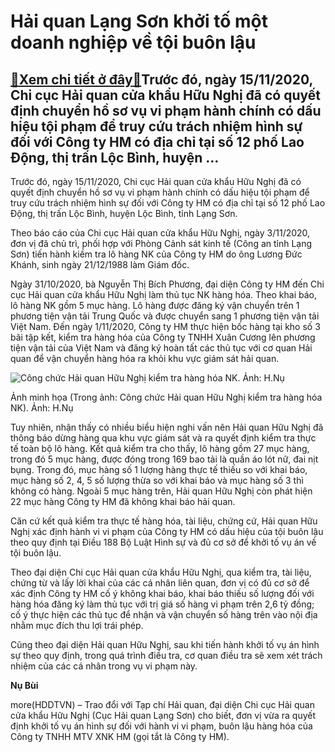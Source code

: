 Hải quan Lạng Sơn khởi tố một doanh nghiệp về tội buôn lậu
==========================================================

[:gift:Xem chi tiết ở đây:gift:](https://hddtvn.com/hai-quan-lang-son-khoi-to-mot-doanh-nghiep-ve-toi-buon-lau/)Trước đó, ngày 15/11/2020, Chi cục Hải quan cửa khẩu Hữu Nghị đã có quyết định chuyển hồ sơ vụ vi phạm hành chính có dấu hiệu tội phạm để truy cứu trách nhiệm hình sự đối với Công ty HM có địa chỉ tại số 12 phố Lao Động, thị trấn Lộc Bình, huyện …
-------------------------------------------------------------------------------------------------------------------------------------------------------------------------------------------------------------------------------------------------------


Trước đó, ngày 15/11/2020, Chi cục Hải quan cửa khẩu Hữu Nghị đã có quyết định chuyển hồ sơ vụ vi phạm hành chính có dấu hiệu tội phạm để truy cứu trách nhiệm hình sự đối với Công ty HM có địa chỉ tại số 12 phố Lao Động, thị trấn Lộc Bình, huyện Lộc Bình, tỉnh Lạng Sơn.



Theo báo cáo của Chi cục Hải quan cửa khẩu Hữu Nghị, ngày 3/11/2020, đơn vị đã chủ trì, phối hợp với Phòng Cảnh sát kinh tế (Công an tỉnh Lạng Sơn) tiến hành kiềm tra lô hàng NK của Công ty HM do ông Lương Đức Khánh, sinh ngày 21/12/1988 làm Giám đốc.


Ngày 31/10/2020, bà Nguyễn Thị Bích Phương, đại diện Công ty HM đến Chi cục Hải quan cửa khẩu Hữu Nghị làm thủ tục NK hàng hóa. Theo khai báo, lô hàng NK gồm 5 mục hàng. Lô hàng được đăng ký vận chuyển trên 1 phương tiện vận tải Trung Quốc và được chuyển sang 1 phương tiện vận tải Việt Nam. Đến ngày 1/11/2020, Công ty HM thực hiện bốc hàng tại kho số 3 bãi tập kết, kiểm tra hàng hóa của Công ty TNHH Xuân Cương lên phương tiện vận tải của Việt Nam và đăng ký hoàn tất các thủ tục với cơ quan Hải quan để vận chuyển hàng hóa ra khỏi khu vực giám sát hải quan.





![Công chức Hải quan Hữu Nghị kiểm tra hàng hóa NK. 	Ảnh: H.Nụ](https://hddtvn.com/wp-content/uploads/2021/01/5146_5-2748_IMG_4271.jpg "Công chức Hải quan Hữu Nghị kiểm tra hàng hóa NK. 	Ảnh: H.Nụ")


Ảnh minh họa (Trong ảnh: Công chức Hải quan Hữu Nghị kiểm tra hàng hóa NK). Ảnh: H.Nụ



Tuy nhiên, nhận thấy có nhiều biểu hiện nghi vấn nên Hải quan Hữu Nghị đã thông báo dừng hàng qua khu vực giám sát và ra quyết định kiểm tra thực tế toàn bộ lô hàng. Kết quả kiểm tra cho thấy, lô hàng gồm 27 mục hàng, trong đó 5 mục hàng, được đóng trong 169 bao tải là quần áo lót nữ, đai nịt bụng. Trong đó, mục hàng số 1 lượng hàng thực tế thiếu so với khai báo, mục hàng số 2, 4, 5 số lượng thừa so với khai báo và mục hàng số 3 thì không có hàng. Ngoài 5 mục hàng trên, Hải quan Hữu Nghị còn phát hiện 22 mục hàng Công ty HM đã không khai báo hải quan.


Căn cứ kết quả kiểm tra thực tế hàng hóa, tài liệu, chứng cứ, Hải quan Hữu Nghị xác định hành vi vi phạm của Công ty HM có dấu hiệu của tội buôn lậu theo quy định tại Điều 188 Bộ Luật Hình sự và đủ cơ sở để khởi tố vụ án về tội buôn lậu.


Theo đại diện Chi cục Hải quan cửa khẩu Hữu Nghị, qua kiểm tra, tài liệu, chứng từ và lấy lời khai của các cá nhân liên quan, đơn vị có đủ cơ sở để xác định Công ty HM cố ý không khai báo, khai báo thiếu số lượng đối với hàng hóa đăng ký làm thủ tục với trị giá số hàng vi phạm trên 2,6 tỷ đồng; cố ý thực hiện các thủ tục để nhận và vận chuyển số hàng trên vào nội địa nhằm mục đích thu lợi trái phép.


Cũng theo đại diện Hải quan Hữu Nghị, sau khi tiến hành khởi tố vụ án hình sự theo quy định, trong quá trình điều tra, cơ quan điều tra sẽ xem xét trách nhiệm của các cá nhân trong vụ vi phạm này.




**Nụ Bùi**



more(HDDTVN) – Trao đổi với Tạp chí Hải quan, đại diện Chi cục Hải quan cửa khẩu Hữu Nghị (Cục Hải quan Lạng Sơn) cho biết, đơn vị vừa ra quyết định khởi tố vụ án hình sự đối với hành vi vi phạm, buôn lậu hàng hóa của Công ty TNHH MTV XNK HM (gọi tắt là Công ty HM).

